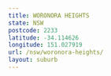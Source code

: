 ```yaml
---
title: WORONORA HEIGHTS
state: NSW
postcode: 2233
latitude: -34.114626
longitude: 151.027919
url: /nsw/woronora-heights/
layout: suburb
---
```

